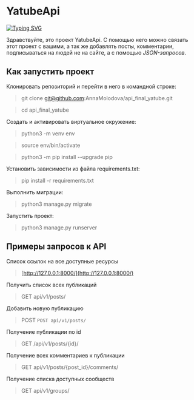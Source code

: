 # YatubeApi

[![Typing SVG](https://readme-typing-svg.herokuapp.com?font=Fira+Code&pause=1000&color=AD7AF7&width=435&lines=%D0%94%D0%BE%D0%B1%D1%80%D0%BE+%D0%BF%D0%BE%D0%B6%D0%B0%D0%BB%D0%BE%D0%B2%D0%B0%D1%82%D1%8C+%D0%B2+YatubeAPI)](https://git.io/typing-svg)


Здравствуйте, это проект YatubeApi. С помощью него можно связать этот проект с вашими, а так же добавлять посты, комментарии, подписываться на людей не на сайте, а с помощью *JSON-запросов*.


## Как запустить проект

Клонировать репозиторий и перейти в него в командной строке:

> git clone git@github.com:AnnaMolodova/api_final_yatube.git

> cd api_final_yatube

Cоздать и активировать виртуальное окружение:

> python3 -m venv env

> source env/bin/activate

>python3 -m pip install --upgrade pip

Установить зависимости из файла requirements.txt:

> pip install -r requirements.txt

Выполнить миграции:

> python3 manage.py migrate

Запустить проект:

> python3 manage.py runserver


## Примеры запросов к API

Список ссылок на все доступные ресурсы
> [http://127.0.0.1:8000/](http://127.0.0.1:8000/)

Получить список всех публикаций
> GET api/v1/posts/

Добавить новую публикацию
> POST  `POST api/v1/posts/`

Получение публикации по id
> GET /api/v1/posts/{id}/

Получение всех комментариев к публикации
> GET api/v1/posts/{post_id}/comments/

Получение списка доступных сообществ
> GET api/v1/groups/
